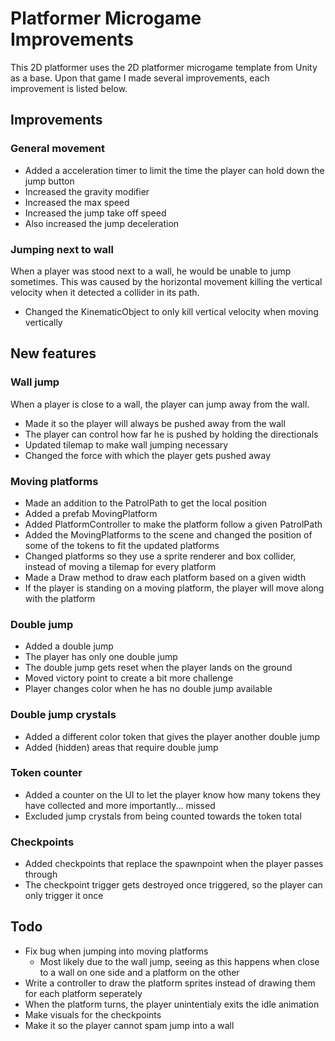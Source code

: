 # Platformer Microgame Improvements
This 2D platformer uses the 2D platformer microgame template from Unity as a base. Upon that game I made several improvements, each improvement is listed below.

## Improvements
### General movement
- Added a acceleration timer to limit the time the player can hold down the jump button
- Increased the gravity modifier
- Increased the max speed
- Increased the jump take off speed
- Also increased the jump deceleration

### Jumping next to wall
When a player was stood next to a wall, he would be unable to jump sometimes. This was caused by the horizontal movement killing the vertical velocity when it detected a collider in its path.
- Changed the KinematicObject to only kill vertical velocity when moving vertically

## New features
### Wall jump
When a player is close to a wall, the player can jump away from the wall.
- Made it so the player will always be pushed away from the wall
- The player can control how far he is pushed by holding the directionals
- Updated tilemap to make wall jumping necessary
- Changed the force with which the player gets pushed away

### Moving platforms
- Made an addition to the PatrolPath to get the local position
- Added a prefab MovingPlatform
- Added PlatformController to make the platform follow a given PatrolPath
- Added the MovingPlatforms to the scene and changed the position of some of the tokens to fit the updated platforms
- Changed platforms so they use a sprite renderer and box collider, instead of moving a tilemap for every platform
- Made a Draw method to draw each platform based on a given width
- If the player is standing on a moving platform, the player will move along with the platform

### Double jump
- Added a double jump
- The player has only one double jump
- The double jump gets reset when the player lands on the ground
- Moved victory point to create a bit more challenge
- Player changes color when he has no double jump available

### Double jump crystals
- Added a different color token that gives the player another double jump
- Added (hidden) areas that require double jump

### Token counter
- Added a counter on the UI to let the player know how many tokens they have collected and more importantly... missed
- Excluded jump crystals from being counted towards the token total

### Checkpoints
- Added checkpoints that replace the spawnpoint when the player passes through
- The checkpoint trigger gets destroyed once triggered, so the player can only trigger it once

## Todo
- Fix bug when jumping into moving platforms 
  - Most likely due to the wall jump, seeing as this happens when close to a wall on one side and a platform on the other
- Write a controller to draw the platform sprites instead of drawing them for each platform seperately
- When the platform turns, the player unintentialy exits the idle animation
- Make visuals for the checkpoints
- Make it so the player cannot spam jump into a wall
